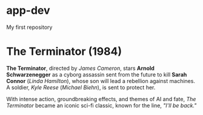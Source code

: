 # app-dev
My first repository
# The Terminator (1984)

**The Terminator**, directed by *James Cameron*, stars **Arnold Schwarzenegger** as a cyborg assassin sent from the future to kill **Sarah Connor** (*Linda Hamilton*), whose son will lead a rebellion against machines. A soldier, *Kyle Reese* (*Michael Biehn*), is sent to protect her. 

With intense action, groundbreaking effects, and themes of AI and fate, *The Terminator* became an iconic sci-fi classic, known for the line, *"I'll be back."*


